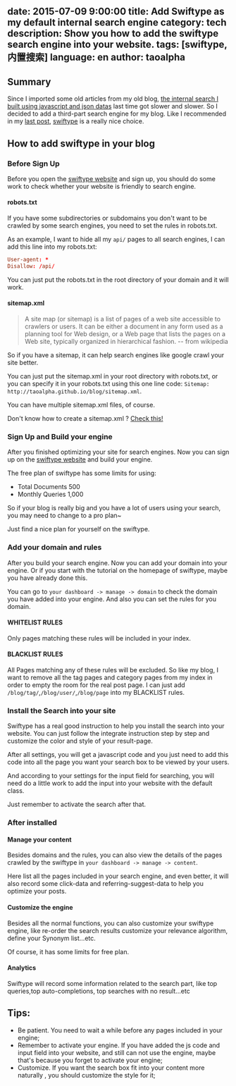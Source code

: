 date: 2015-07-09 9:00:00
title: Add Swiftype as my default internal search engine
category: tech
description: Show you how to add the swiftype search engine into your website.
tags: [swiftype,内置搜索]
language: en
author: taoalpha
---

## Summary

Since I imported some old articles from my old blog, <a href="{% post_path tech-add-internal-search-to-jekyll-blog %}">the internal search I built using javascript and json datas</a> last time got slower and slower. So I decided to add a third-part search engine for my blog. Like I recommended in my <a href="{% post_path tech-add-internal-search-to-jekyll-blog %}">last post</a>, [swiftype](https://swiftype.com) is a really nice choice.

## How to add swiftype in your blog

### Before Sign Up

Before you open the [swiftype website](https://swiftype.com) and sign up, you should do some work to check whether your website is friendly to search engine.

#### robots.txt

If you have some subdirectories or subdomains you don't want to be crawled by some search engines, you need to set the rules in robots.txt.

As an example, I want to hide all my `api/` pages to all search engines, I can add this line into my robots.txt:

``` conf
User-agent: *
Disallow: /api/
```

You can just put the robots.txt in the root directory of your domain and it will work.

#### sitemap.xml

> A site map (or sitemap) is a list of pages of a web site accessible to crawlers or users. It can be either a document in any form used as a planning tool for Web design, or a Web page that lists the pages on a Web site, typically organized in hierarchical fashion. -- from wikipedia

So if you have a sitemap, it can help search engines like google crawl your site better.

You can just put the sitemap.xml in your root directory with robots.txt, or you can specify it in your robots.txt using this one line code: `Sitemap: http://taoalpha.github.io/blog/sitemap.xml`.

You can have multiple sitemap.xml files, of course.

Don't know how to create a sitemap.xml ? [Check this!](https://www.xml-sitemaps.com)

### Sign Up and Build your engine

After you finished optimizing your site for search engines. Now you can sign up on the [swiftype website](https://swiftype.com) and build your engine.

The free plan of swiftype has some limits for using:

- Total Documents	500
- Monthly Queries	1,000

So if your blog is really big and you have a lot of users using your search, you may need to change to a pro plan~

Just find a nice plan for yourself on the swiftype.

### Add your domain and rules

After you build your search engine. Now you can add your domain into your engine. Or if you start with the tutorial on the homepage of swiftype, maybe you have already done this.

You can go to `your dashboard -> manage -> domain` to check the domain you have added into your engine. And also you can set the rules for you domain.

#### WHITELIST RULES

Only pages matching these rules will be included in your index.

#### BLACKLIST RULES

All Pages matching any of these rules will be excluded. So like my blog, I want to remove all the tag pages and category pages from my index in order to empty the room for the real post page. I can just add `/blog/tag/`,`/blog/user/`,`/blog/page` into my BLACKLIST rules.

### Install the Search into your site

Swiftype has a real good instruction to help you install the search into your website. You can just follow the integrate instruction step by step and customize the color and style of your result-page.

After all settings, you will get a javascript code and you just need to add this code into all the page you want  your search box to be viewed by your users.

And according to your settings for the input field for searching, you will need do a little work to add the input into your website with the default class.

Just remember to activate the search after that.

### After installed

#### Manage your content

Besides domains and the rules, you can also view the details of the pages crawled by the swiftype in `your dashboard -> manage -> content`.

Here list all the pages included in your search engine, and even better, it will also record some click-data and referring-suggest-data to help you optimize your posts.

#### Customize the engine

Besides all the normal functions, you can also customize your swiftype engine, like re-order the search results customize your relevance algorithm, define your Synonym list...etc.

Of course, it has some limits for free plan.

#### Analytics

Swiftype will record some information related to the search part, like top queries,top auto-completions, top searches with no result...etc

## Tips:

- Be patient. You need to wait a while before any pages included in your engine;
- Remember to activate your engine. If you have added the js code and input field into your website, and still can not use the engine, maybe that's because you forget to activate your engine;
- Customize. If you want the search box fit into your content more naturally , you should customize the style for it;
